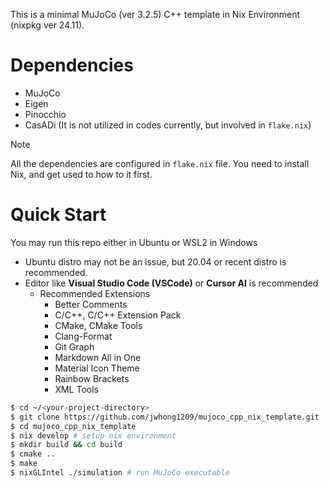 This is a minimal MuJoCo (ver 3.2.5) C++ template in Nix Environment (nixpkg ver 24.11).

# Dependencies
- MuJoCo
- Eigen 
- Pinocchio 
- CasADi (It is not utilized in codes currently, but involved in `flake.nix`)

>[!note]
> All the dependencies are configured in `flake.nix` file. You need to install Nix, and get used to how to it first.

# Quick Start
You may run this repo either in Ubuntu or WSL2 in Windows
- Ubuntu distro may not be an issue, but 20.04 or recent distro is recommended.
- Editor like **Visual Studio Code (VSCode)** or **Cursor AI** is recommended
  - Recommended Extensions
    - Better Comments
    - C/C++, C/C++ Extension Pack
    - CMake, CMake Tools
    - Clang-Format
    - Git Graph
    - Markdown All in One
    - Material Icon Theme
    - Rainbow Brackets
    - XML Tools

```bash
$ cd ~/<your-project-directory>
$ git clone https://github.com/jwhong1209/mujoco_cpp_nix_template.git
$ cd mujoco_cpp_nix_template
$ nix develop # setup nix environment
$ mkdir build && cd build 
$ cmake ..
$ make 
$ nixGLIntel ./simulation # run MuJoCo executable
```
